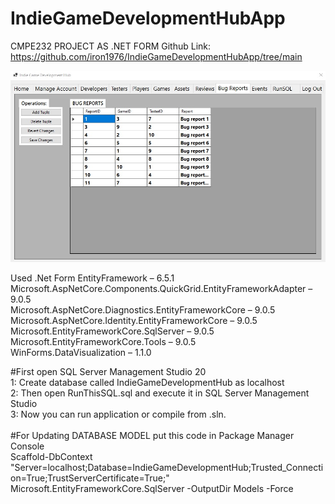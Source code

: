 # IndieGameDevelopmentHubApp
CMPE232 PROJECT AS .NET FORM 
Github Link: https://github.com/iron1976/IndieGameDevelopmentHubApp/tree/main

![Alt text](https://raw.githubusercontent.com/iron1976/IndieGameDevelopmentHubApp/refs/heads/main/In%20App%20Screenshots/gameHub10.jpg)







Used .Net Form
EntityFramework – 6.5.1  
Microsoft.AspNetCore.Components.QuickGrid.EntityFrameworkAdapter – 9.0.5   
Microsoft.AspNetCore.Diagnostics.EntityFrameworkCore – 9.0.5   
Microsoft.AspNetCore.Identity.EntityFrameworkCore – 9.0.5   
Microsoft.EntityFrameworkCore.SqlServer – 9.0.5   
Microsoft.EntityFrameworkCore.Tools – 9.0.5  
WinForms.DataVisualization – 1.1.0   


#First open SQL Server Management Studio 20<br>
1: Create database called IndieGameDevelopmentHub as localhost<br>
2: Then open RunThisSQL.sql and execute it in SQL Server Management Studio<br>
3: Now you can run application or compile from .sln.<br>
<br>
#For Updating DATABASE MODEL put this code in Package Manager Console<br>
Scaffold-DbContext "Server=localhost;Database=IndieGameDevelopmentHub;Trusted_Connection=True;TrustServerCertificate=True;" Microsoft.EntityFrameworkCore.SqlServer -OutputDir Models -Force<br>
